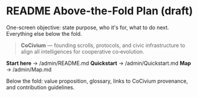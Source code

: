 <!-- status: stub; target: 150+ words -->
<!-- status: stub; target: 150+ words -->
<!-- status: stub; target: 150+ words -->
<!-- status: stub; target: 150+ words -->
<!-- status: stub; target: 150+ words -->
<!-- status: stub; target: 150+ words -->
# README Above-the-Fold Plan (draft)

One-screen objective: state purpose, who it's for, what to do next.  Everything else below the fold.

> **CoCivium** — founding scrolls, protocols, and civic infrastructure to align all intelligences for cooperative co‑evolution.

**Start here** → /admin/README.md
**Quickstart** → /admin/Quickstart.md
**Map** → /admin/Map.md

Below the fold: value proposition, glossary, links to CoCivium provenance, and contribution guidelines.










